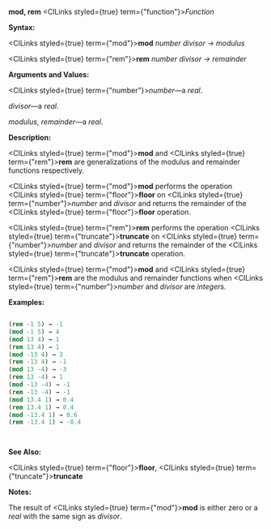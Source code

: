 **mod, rem** <ClLinks styled={true} term={"function"}><i>Function</i></ClLinks> 



**Syntax:** 



<ClLinks styled={true} term={"mod"}><b>mod</b></ClLinks> *number divisor → modulus* 



<ClLinks styled={true} term={"rem"}><b>rem</b></ClLinks> *number divisor → remainder* 



**Arguments and Values:** 



<ClLinks styled={true} term={"number"}><i>number</i></ClLinks>—a *real*. 



*divisor*—a *real*. 



*modulus*, *remainder*—a *real*. 



**Description:** 



<ClLinks styled={true} term={"mod"}><b>mod</b></ClLinks> and <ClLinks styled={true} term={"rem"}><b>rem</b></ClLinks> are generalizations of the modulus and remainder functions respectively. 



<ClLinks styled={true} term={"mod"}><b>mod</b></ClLinks> performs the operation <ClLinks styled={true} term={"floor"}><b>floor</b></ClLinks> on <ClLinks styled={true} term={"number"}><i>number</i></ClLinks> and *divisor* and returns the remainder of the <ClLinks styled={true} term={"floor"}><b>floor</b></ClLinks> operation. 



<ClLinks styled={true} term={"rem"}><b>rem</b></ClLinks> performs the operation <ClLinks styled={true} term={"truncate"}><b>truncate</b></ClLinks> on <ClLinks styled={true} term={"number"}><i>number</i></ClLinks> and *divisor* and returns the remainder of the <ClLinks styled={true} term={"truncate"}><b>truncate</b></ClLinks> operation. 



<ClLinks styled={true} term={"mod"}><b>mod</b></ClLinks> and <ClLinks styled={true} term={"rem"}><b>rem</b></ClLinks> are the modulus and remainder functions when <ClLinks styled={true} term={"number"}><i>number</i></ClLinks> and *divisor* are *integers*. 

**Examples:**
```lisp

(rem -1 5) → -1 
(mod -1 5) → 4 
(mod 13 4) → 1 
(rem 13 4) → 1 
(mod -13 4) → 3 
(rem -13 4) → -1 
(mod 13 -4) → -3 
(rem 13 -4) → 1 
(mod -13 -4) → -1 
(rem -13 -4) → -1 
(mod 13.4 1) → 0.4 
(rem 13.4 1) → 0.4 
(mod -13.4 1) → 0.6 
(rem -13.4 1) → -0.4 




```
**See Also:** 



<ClLinks styled={true} term={"floor"}><b>floor</b></ClLinks>, <ClLinks styled={true} term={"truncate"}><b>truncate</b></ClLinks> 



**Notes:** 



The result of <ClLinks styled={true} term={"mod"}><b>mod</b></ClLinks> is either zero or a *real* with the same sign as *divisor*. 



